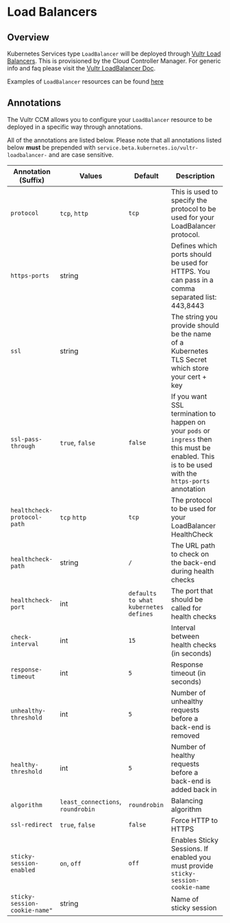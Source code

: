 # Load Balancers

## Overview

Kubernetes Services type `LoadBalancer` will be deployed through [Vultr Load Balancers](https://www.vultr.com/products/load-balancers/). This is provisioned by the Cloud Controller Manager. For generic info and faq please visit the [Vultr LoadBalancer Doc](https://www.vultr.com/docs/vultr-load-balancers).

Examples of `LoadBalancer` resources can be found [here](examples) 

## Annotations

The Vultr CCM allows you to configure your `LoadBalancer` resource to be deployed in a specific way through annotations.

All of the annotations are listed below. Please note that all annotations listed below **must** be prepended with `service.beta.kubernetes.io/vultr-loadbalancer-` and are case sensitive.

Annotation (Suffix) | Values | Default | Description
---|---|---|---
`protocol` | `tcp`, `http` | `tcp` | This is used to specify the protocol to be used for your LoadBalancer protocol.
`https-ports` | string | | Defines which ports should be used for HTTPS. You can pass in a comma separated list: 443,8443
`ssl` | string | | The string you provide should be the name of a Kubernetes TLS Secret which store your cert + key
`ssl-pass-through` | `true`, `false` | `false` | If you want SSL termination to happen on your `pods` or `ingress` then this must be enabled. This is to be used with the `https-ports` annotation
`healthcheck-protocol-path` | `tcp` `http` | `tcp` | The protocol to be used for your LoadBalancer HealthCheck
`healthcheck-path` | string | `/` | The URL path to check on the back-end during health checks
`healthcheck-port` | int | `defaults to what kubernetes defines` | The port that should be called for health checks
`check-interval` | int | `15` | Interval between health checks (in seconds)
`response-timeout` | int | `5` | Response timeout (in seconds)
`unhealthy-threshold` | int | `5` | Number of unhealthy requests before a back-end is removed
`healthy-threshold` | int | `5` | Number of healthy requests before a back-end is added back in
`algorithm` | `least_connections`, `roundrobin` | `roundrobin` | Balancing algorithm 
`ssl-redirect` | `true`, `false`| `false` | Force HTTP to HTTPS
`sticky-session-enabled` | `on`, `off`| `off` | Enables Sticky Sessions. If enabled you must provide `sticky-session-cookie-name`
`sticky-session-cookie-name"` | string |  | Name of sticky session